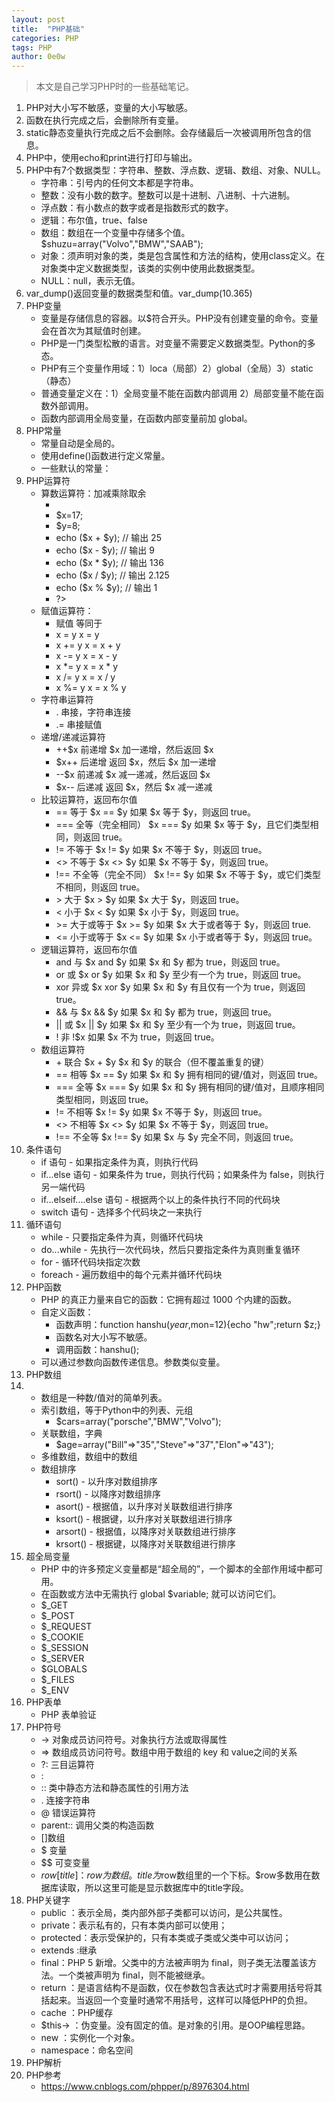 ```yaml
---
layout: post
title:  "PHP基础"
categories: PHP
tags: PHP 
author: 0e0w
---
```


> 本文是自己学习PHP时的一些基础笔记。

1. PHP对大小写不敏感，变量的大小写敏感。
2. 函数在执行完成之后，会删除所有变量。
3. static静态变量执行完成之后不会删除。会存储最后一次被调用所包含的信息。
4. PHP中，使用echo和print进行打印与输出。
5. PHP中有7个数据类型：字符串、整数、浮点数、逻辑、数组、对象、NULL。
   - 字符串：引号内的任何文本都是字符串。
   - 整数：没有小数的数字。整数可以是十进制、八进制、十六进制。
   - 浮点数：有小数点的数字或者是指数形式的数字。
   - 逻辑：布尔值，true、false
   - 数组：数组在一个变量中存储多个值。$shuzu=array("Volvo","BMW","SAAB");
   - 对象：须声明对象的类，类是包含属性和方法的结构，使用class定义。在对象类中定义数据类型，该类的实例中使用此数据类型。
   - NULL：null，表示无值。
6. var_dump()返回变量的数据类型和值。var_dump(10.365)
7. PHP变量
   - 变量是存储信息的容器。以$符合开头。PHP没有创建变量的命令。变量会在首次为其赋值时创建。
   - PHP是一门类型松散的语言。对变量不需要定义数据类型。Python的多态。
   - PHP有三个变量作用域：1）loca（局部）2）global（全局）3）static（静态）
   - 普通变量定义在：1）全局变量不能在函数内部调用 2）局部变量不能在函数外部调用。
   - 函数内部调用全局变量，在函数内部变量前加 global。
8. PHP常量
   - 常量自动是全局的。
   - 使用define()函数进行定义常量。
   - 一些默认的常量：
9. PHP运算符
   - 算数运算符：加减乘除取余
     - <?php
     - $x=17;
     - $y=8;
     - echo ($x + $y); // 输出 25
     - echo ($x - $y); // 输出 9
     - echo ($x * $y); // 输出 136
     - echo ($x / $y); // 输出 2.125
     - echo ($x % $y); // 输出 1
     - ?>
   - 赋值运算符：
     - 赋值  等同于  
     - x = y  x = y  
     - x += y  x = x + y  
     - x -= y  x = x - y  
     - x *= y  x = x * y
     - x /= y  x = x / y  
     - x %= y  x = x % y
   - 字符串运算符
     - .   串接，字符串连接
     - .= 串接赋值
   - 递增/递减运算符
     - ++$x  前递增  $x 加一递增，然后返回 $x
     - $x++  后递增  返回 $x，然后 $x 加一递增
     - --$x  前递减  $x 减一递减，然后返回 $x
     - $x--  后递减  返回 $x，然后 $x 减一递减
   - 比较运算符，返回布尔值
     - ==  等于  $x == $y  如果 $x 等于 $y，则返回 true。
     - ===  全等（完全相同）  $x === $y  如果 $x 等于 $y，且它们类型相同，则返回 true。
     - !=  不等于  $x != $y  如果 $x 不等于 $y，则返回 true。
     - <>  不等于  $x <> $y  如果 $x 不等于 $y，则返回 true。
     - !==  不全等（完全不同）  $x !== $y  如果 $x 不等于 $y，或它们类型不相同，则返回 true。
     - \>  大于  $x > $y  如果 $x 大于 $y，则返回 true。
     - <  小于  $x < $y  如果 $x 小于 $y，则返回 true。
     - \>=  大于或等于  $x >= $y  如果 $x 大于或者等于 $y，则返回 true.
     - <=  小于或等于  $x <= $y  如果 $x 小于或者等于 $y，则返回 true。
   - 逻辑运算符，返回布尔值
     - and  与  $x and $y  如果 $x 和 $y 都为 true，则返回 true。
     - or  或  $x or $y  如果 $x 和 $y 至少有一个为 true，则返回 true。
     - xor  异或  $x xor $y  如果 $x 和 $y 有且仅有一个为 true，则返回 true。
     - &&  与  $x && $y  如果 $x 和 $y 都为 true，则返回 true。
     - ||  或  $x || $y  如果 $x 和 $y 至少有一个为 true，则返回 true。
     - !  非  !$x  如果 $x 不为 true，则返回 true。
   - 数组运算符
     - \+  联合  $x + $y  $x 和 $y 的联合（但不覆盖重复的键）
     - ==  相等  $x == $y  如果 $x 和 $y 拥有相同的键/值对，则返回 true。
     - ===  全等  $x === $y  如果 $x 和 $y 拥有相同的键/值对，且顺序相同类型相同，则返回 true。
     - !=  不相等  $x != $y  如果 $x 不等于 $y，则返回 true。
     - <>  不相等  $x <> $y  如果 $x 不等于 $y，则返回 true。
     - !==  不全等  $x !== $y  如果 $x 与 $y 完全不同，则返回 true。
10. 条件语句
    - if 语句 - 如果指定条件为真，则执行代码
    - if...else 语句 - 如果条件为 true，则执行代码；如果条件为 false，则执行另一端代码
    - if...elseif....else 语句 - 根据两个以上的条件执行不同的代码块
    - switch 语句 - 选择多个代码块之一来执行
11. 循环语句
    - while - 只要指定条件为真，则循环代码块
    - do...while - 先执行一次代码块，然后只要指定条件为真则重复循环
    - for - 循环代码块指定次数
    - foreach - 遍历数组中的每个元素并循环代码块
12. PHP函数
    - PHP 的真正力量来自它的函数：它拥有超过 1000 个内建的函数。
    - 自定义函数：
      - 函数声明：function hanshu($year,$mon=12){echo "hw";return $z;}
      - 函数名对大小写不敏感。
      - 调用函数：hanshu();
    - 可以通过参数向函数传递信息。参数类似变量。
13. PHP数组
14. - 数组是一种数/值对的简单列表。
    - 索引数组，等于Python中的列表、元组
      - $cars=array("porsche","BMW","Volvo");
    - 关联数组，字典
      - $age=array("Bill"=>"35","Steve"=>"37","Elon"=>"43");
    - 多维数组，数组中的数组
    - 数组排序
      - sort() - 以升序对数组排序
      - rsort() - 以降序对数组排序
      - asort() - 根据值，以升序对关联数组进行排序
      - ksort() - 根据键，以升序对关联数组进行排序
      - arsort() - 根据值，以降序对关联数组进行排序
      - krsort() - 根据键，以降序对关联数组进行排序
15. 超全局变量
    - PHP 中的许多预定义变量都是“超全局的”，一个脚本的全部作用域中都可用。
    - 在函数或方法中无需执行 global $variable; 就可以访问它们。
    - $_GET
    - $_POST
    - $_REQUEST
    - $_COOKIE
    - $_SESSION
    - $_SERVER
    - $GLOBALS
    - $_FILES
    - $_ENV
16. PHP表单
    - PHP 表单验证
17. PHP符号
    - -> 对象成员访问符号。对象执行方法或取得属性
    - => 数组成员访问符号。数组中用于数组的 key 和 value之间的关系
    - ?:  三目运算符
    - :  
    - ::  类中静态方法和静态属性的引用方法
    - .  连接字符串
    - @ 错误运算符
    - parent:: 调用父类的构造函数
    - []数组 
    - $ 变量
    - $$ 可变变量
    - $row[title]：row为数组。title为$row数组里的一个下标。$row多数用在数据库读取，所以这里可能是显示数据库中的title字段。
19. PHP关键字
    - public ：表示全局，类内部外部子类都可以访问，是公共属性。
    - private：表示私有的，只有本类内部可以使用；
    - protected：表示受保护的，只有本类或子类或父类中可以访问；
    - extends :继承
    - final：PHP 5 新增。父类中的方法被声明为 final，则子类无法覆盖该方法。一个类被声明为 final，则不能被继承。
    - return ：是语言结构不是函数，仅在参数包含表达式时才需要用括号将其括起来。当返回一个变量时通常不用括号，这样可以降低PHP的负担。
    - cache ：PHP缓存
    - $this-> ：伪变量。没有固定的值。是对象的引用。是OOP编程思路。
    - new ：实例化一个对象。
    - namespace：命名空间
29. PHP解析
21. PHP参考
    - https://www.cnblogs.com/phpper/p/8976304.html
